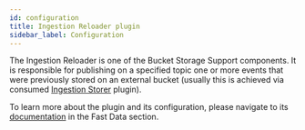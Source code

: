 ```yaml
---
id: configuration
title: Ingestion Reloader plugin
sidebar_label: Configuration
---
```


<!--
WARNING: this file was automatically generated by Mia-Platform Doc Aggregator.
DO NOT MODIFY IT BY HAND.
Instead, modify the source file and run the aggregator to regenerate this file.
-->

The Ingestion Reloader is one of the Bucket Storage Support components. It is responsible for publishing
on a specified topic one or more events that were previously stored on an external bucket (usually this is achieved via consumed [Ingestion Storer](fast_data/bucket_storage_support/configuration/ingestion_storer_configuration) plugin).

To learn more about the plugin and its configuration, please navigate to its [documentation](fast_data/bucket_storage_support/configuration/ingestion_reloader_configuration) in the Fast Data section.
